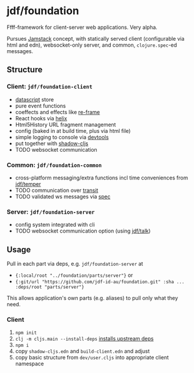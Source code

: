 # jdf/foundation

Ffff-framework for client-server web applications. Very alpha.

Pursues [Jamstack](https://jamstack.org/) concept, with statically served client (configurable via html and edn), websocket-only server, and common, `clojure.spec`-ed messages.

## Structure

### Client: `jdf/foundation-client`
- [datascript](https://github.com/tonsky/datascript) store
- pure event functions
- coeffects and effects like [re-frame](https://github.com/day8/re-frame)
- React hooks via [helix](https://github.com/Lokeh/helix)
- Html5History URL fragment management
- config (baked in at build time, plus via html file)
- simple logging to console via [devtools](https://github.com/binaryage/cljs-devtools)
- put together with [shadow-cljs](https://github.com/thheller/shadow-cljs)
- TODO websocket communication

### Common: `jdf/foundation-common`
- cross-platform messaging/extra functions incl time conveniences from [jdf/temper](https://github.com/jdf-id-au/temper)
- TODO communication over [transit](https://github.com/cognitect/transit-format)
- TODO validated ws messages via [spec](https://clojure.org/about/spec)

### Server: `jdf/foundation-server`
- config system integrated with cli
- TODO websocket communication option (using [jdf/talk](https://github.com/jdf-id-au/talk))

[comment]: <> (- [recaptcha]&#40;https://www.google.com/recaptcha/&#41; support)
[comment]: <> (- [nonce]&#40;https://developer.mozilla.org/en-US/docs/Web/HTTP/Headers/Content-Security-Policy/script-src &#41; and [CSP]&#40;https://developer.mozilla.org/en-US/docs/Web/HTTP/CSP&#41; support)

## Usage

Pull in each part via deps, e.g. `jdf/foundation-server` at
* `{:local/root "../foundation/parts/server"}` or
* `{:git/url "https://github.com/jdf-id-au/foundation.git" :sha ... :deps/root "parts/server"}`
    
This allows application's own parts (e.g. aliases) to pull only what they need.
   
### Client 
1. `npm init`
1. `clj -m cljs.main --install-deps` [installs upstream deps](https://clojurescript.org/reference/compiler-options#install-deps)
1. `npm i`
1. copy `shadow-cljs.edn` and `build-client.edn` and adjust
1. copy basic structure from `dev/user.cljs` into appropriate client namespace